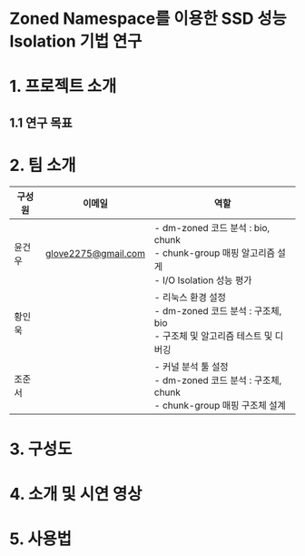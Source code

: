 # Zoned Namespace를 이용한 SSD 성능 Isolation 기법 연구
# 1. 프로젝트 소개
## 1.1 연구 목표
# 2. 팀 소개  
|구성원|이메일|역할|
|------|---|---|
|윤건우|glove2275@gmail.com|- dm-zoned 코드 분석 : bio, chunk<br>- chunk-group 매핑 알고리즘 설게<br>- I/O Isolation 성능 평가|
|황인욱||- 리눅스 환경 설정<br>- dm-zoned 코드 분석 : 구조체, bio<br>- 구조체 및 알고리즘 테스트 및 디버깅|
|조준서||- 커널 분석 툴 설정<br>- dm-zoned 코드 분석 : 구조체, chunk<br>- chunk-group 매핑 구조체 설계|

# 3. 구성도
# 4. 소개 및 시연 영상
# 5. 사용법
